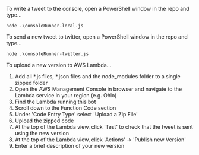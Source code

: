 To write a tweet to the console, open a PowerShell window in the repo and type...

    node .\consoleRunner-local.js

To send a new tweet to twitter, open a PowerShell window in the repo and type...

    node .\consoleRunner-twitter.js

To upload a new version to AWS Lambda...

1. Add all *.js files, *.json files and the node_modules folder to a single zipped folder
2. Open the AWS Management Console in browser and navigate to the Lambda service in your region (e.g. Ohio)
3. Find the Lambda running this bot
4. Scroll down to the Function Code section
5. Under 'Code Entry Type'  select 'Upload a Zip File'
6. Upload the zipped code
7. At the top of the Lambda view, click 'Test' to check that the tweet is sent using the new version
8. At the top of the Lambda view, click 'Actions' -> 'Publish new Version'
9. Enter a brief description of your new version